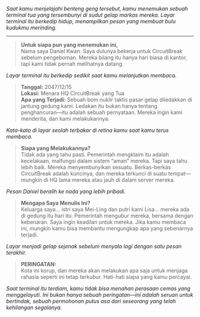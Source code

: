 _Saat kamu menjelajahi benteng geng tersebut, kamu menemukan sebuah terminal tua yang tersembunyi di sudut gelap markas mereka. Layar terminal itu berkedip hidup, menampilkan pesan yang membuat bulu kudukmu merinding._

---

> **Untuk siapa pun yang menemukan ini,**  
> Nama saya Daniel Kwan. Saya dulunya bekerja untuk CircuitBreak sebelum pengeboman. Mereka bilang itu hanya hari biasa di kantor, tapi kami tidak pernah melihatnya datang.

_Layar terminal itu berkedip sedikit saat kamu melanjutkan membaca._

> **Tanggal:** 2047/12/15  
> **Lokasi:** Menara HQ CircuitBreak yang Tua  
> **Apa yang Terjadi:** Sebuah bom nuklir taktis pasar gelap diledakkan di jantung gedung kami. Ledakan itu bukan hanya tentang penghancuran—itu adalah sebuah pernyataan. Mereka ingin kami menderita, dan kami melakukannya.

_Kata-kata di layar seolah terbakar di retina kamu saat kamu terus membaca._

> **Siapa yang Melakukannya?**  
> Tidak ada yang tahu pasti. Pemerintah mengklaim itu adalah kecelakaan, malfungsi dalam sistem “aman” mereka. Tapi saya tahu lebih baik. Mereka menyembunyikan sesuatu. Berkas-berkas CircuitBreak adalah kuncinya, dan mereka terkunci di suatu tempat—mungkin di HQ lama mereka atau jauh di dalam server mereka.

_Pesan Daniel beralih ke nada yang lebih pribadi._

> **Mengapa Saya Menulis Ini?**  
> Keluarga saya… istri saya Mei-Ling dan putri kami Lisa… mereka ada di gedung itu hari itu. Pemerintah mengubur mereka, bersama dengan kebenaran. Saya ingin keadilan untuk mereka. Jika kamu membaca ini, mungkin kamu bisa membantu mengungkap apa yang sebenarnya terjadi.

_Layar menjadi gelap sejenak sebelum menyala lagi dengan satu pesan terakhir._

> **PERINGATAN:**  
> Kota ini korup, dan mereka akan melakukan apa saja untuk menjaga rahasia seperti ini tetap terkubur. Hati-hati siapa yang kamu percayai.

_Saat terminal itu terdiam, kamu tidak bisa menahan perasaan cemas yang menggelayuti. Ini bukan hanya sebuah peringatan—ini adalah seruan untuk bertindak, sebuah permohonan putus asa dari seseorang yang telah kehilangan segalanya._
